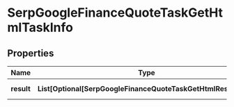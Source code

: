 # SerpGoogleFinanceQuoteTaskGetHtmlTaskInfo


## Properties

| Name | Type | Description | Notes |
|------------ | ------------- | ------------- | -------------|
**result** | **List[Optional[SerpGoogleFinanceQuoteTaskGetHtmlResultInfo]]** | array of results |[optional]|